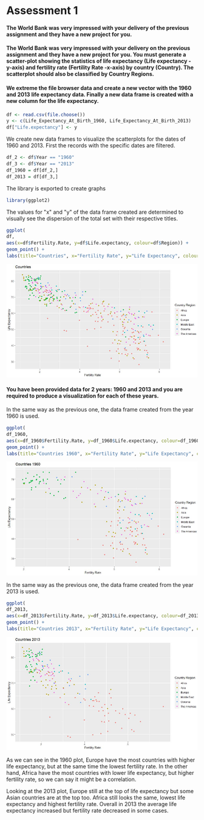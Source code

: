 # Assessment 1

#### The World Bank was very impressed with your delivery of the previous assignment and they have a new project for you.

#### The World Bank was very impressed with your delivery on the previous assignment and they have a new project for you. You must generate a scatter-plot showing the statistics of life expectancy (Life expectancy - y-axis) and fertility rate (Fertility Rate -x-axis) by country (Country). The scatterplot should also be classified by Country Regions.

#### We extreme the file browser data and create a new vector with the 1960 and 2013 life expectancy data. Finally a new data frame is created with a new column for the life expectancy.

```r
df <- read.csv(file.choose())
y <- c(Life_Expectancy_At_Birth_1960, Life_Expectancy_At_Birth_2013)
df["Life.expectancy"] <- y
```

We create new data frames to visualize the scatterplots for the dates of 1960 and 2013. First the records with the specific dates are filtered.

```r
df_2 <- df$Year == "1960"
df_3 <- df$Year == "2013"
df_1960 = df[df_2,]
df_2013 = df[df_3,]

```

The library is exported to create graphs

```r
library(ggplot2)
```

The values for "x" and "y" of the data frame created are determined to visually see the dispersion of the total set with their respective titles.

```r
ggplot(
df,
aes(x=df$Fertility.Rate, y=df$Life.expectancy, colour=df$Region)) +
geom_point() +
labs(title="Countries", x="Fertility Rate", y="Life Expectancy", colour="Country Region")
```

![Image](../img/test_1_1.JPG)

#### You have been provided data for 2 years: 1960 and 2013 and you are required to produce a visualization for each of these years.

In the same way as the previous one, the data frame created from the year 1960 is used.

```r
ggplot(
df_1960,
aes(x=df_1960$Fertility.Rate, y=df_1960$Life.expectancy, colour=df_1960$Region)) +
geom_point() +
labs(title="Countries 1960", x="Fertility Rate", y="Life Expectancy", colour="Country Region")
```

![Image](../img/test_1_2.JPG)

In the same way as the previous one, the data frame created from the year 2013 is used.

```r
ggplot(
df_2013,
aes(x=df_2013$Fertility.Rate, y=df_2013$Life.expectancy, colour=df_2013$Region)) +
geom_point() +
labs(title="Countries 2013", x="Fertility Rate", y="Life Expectancy", colour="Country Region")
```

![Image](../img/test_1_3.JPG)

As we can see in the 1960 plot, Europe have the most countries with higher life expectancy, but at the same time the lowest fertility rate.
In the other hand, Africa have the most countries with lower life expectancy, but higher fertility rate, so we can say it might be a correlation.

Looking at the 2013 plot, Europe still at the top of life expectancy but some Asian countries are at the top too.
Africa still looks the same, lowest life expectancy and highest fertility rate.
Overall in 2013 the average life expectancy increased but fertility rate decreased in some cases.
